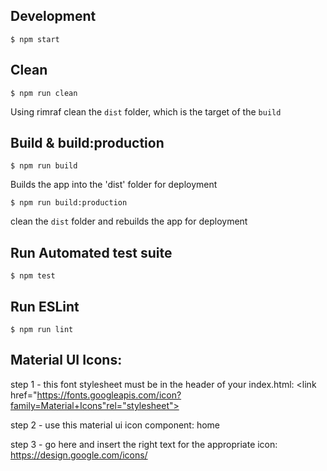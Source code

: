 ## Development
```
$ npm start
```
## Clean
```
$ npm run clean
```
Using rimraf clean the `dist` folder, which is the target of the `build`

## Build & build:production
```
$ npm run build
```
Builds the app into the 'dist' folder for deployment
```
$ npm run build:production
```
clean the `dist` folder and rebuilds the app for deployment

## Run Automated test suite
```
$ npm test
```

## Run ESLint
```
$ npm run lint
```

## Material UI Icons:

step 1 - this font stylesheet must be in the header of your index.html:
	  <link href="https://fonts.googleapis.com/icon?family=Material+Icons"rel="stylesheet">

step 2 - use this material ui icon component: <FontIcon className="material-icons">home</FontIcon>

step 3 - go here and insert the right text for the appropriate icon: https://design.google.com/icons/